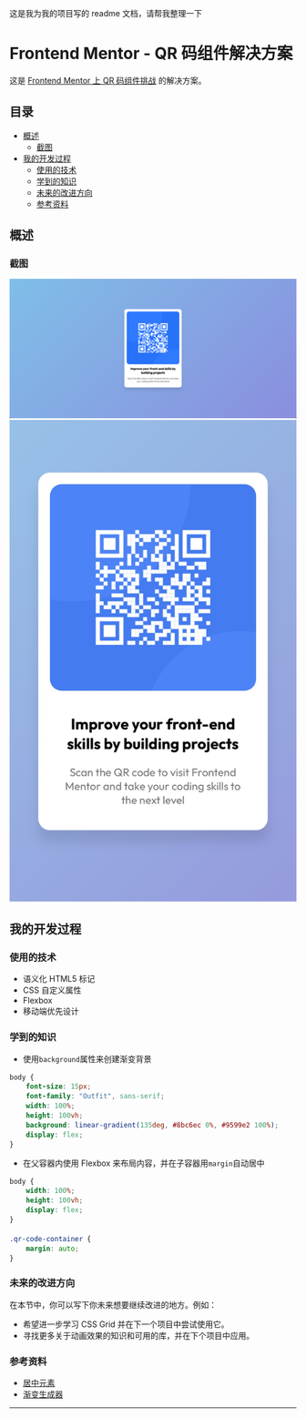 这是我为我的项目写的 readme 文档，请帮我整理一下

# Frontend Mentor - QR 码组件解决方案

这是 [Frontend Mentor 上 QR 码组件挑战](https://www.frontendmentor.io/challenges/qr-code-component-iux_sIO_H) 的解决方案。

## 目录

-   [概述](#概述)
    -   [截图](#截图)
-   [我的开发过程](#我的开发过程)
    -   [使用的技术](#使用的技术)
    -   [学到的知识](#学到的知识)
    -   [未来的改进方向](#未来的改进方向)
    -   [参考资料](#参考资料)

## 概述

### 截图

![桌面版](./completed/desktop_done.png)
![移动版](./completed/moblie_done.jpg)

## 我的开发过程

### 使用的技术

-   语义化 HTML5 标记
-   CSS 自定义属性
-   Flexbox
-   移动端优先设计

### 学到的知识

-   使用`background`属性来创建渐变背景

```css
body {
    font-size: 15px;
    font-family: "Outfit", sans-serif;
    width: 100%;
    height: 100vh;
    background: linear-gradient(135deg, #8bc6ec 0%, #9599e2 100%);
    display: flex;
}
```

-   在父容器内使用 Flexbox 来布局内容，并在子容器用`margin`自动居中

```css
body {
    width: 100%;
    height: 100vh;
    display: flex;
}

.qr-code-container {
    margin: auto;
}
```

### 未来的改进方向

在本节中，你可以写下你未来想要继续改进的地方。例如：

-   希望进一步学习 CSS Grid 并在下一个项目中尝试使用它。
-   寻找更多关于动画效果的知识和可用的库，并在下个项目中应用。

### 参考资料

-   [居中元素](https://chokcoco.github.io/CSS-Inspiration/#/./layout/best-way-to-center-element)
-   [渐变生成器](https://cssgradient.io/gradient-backgrounds/)

---

[def]: #概述
